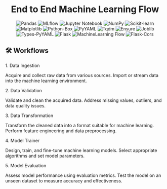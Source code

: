 <div align="center">

<h1> End to End Machine Learning Flow </h1>

![Pandas](https://img.shields.io/badge/Pandas-1.3.3-blue)
![MLflow](https://img.shields.io/badge/MLflow-2.2.2-brightgreen)
![Jupyter Notebook](https://img.shields.io/badge/Notebook-7.0.1-orange)
![NumPy](https://img.shields.io/badge/NumPy-1.21.2-blue)
![Scikit-learn](https://img.shields.io/badge/Scikit--learn-0.24.2-brightgreen)
![Matplotlib](https://img.shields.io/badge/Matplotlib-3.4.3-blue)
![Python-Box](https://img.shields.io/badge/Python--Box-6.0.2-brightgreen)
![PyYAML](https://img.shields.io/badge/PyYAML-5.4.1-orange)
![Tqdm](https://img.shields.io/badge/Tqdm-4.62.3-yellow)
![Ensure](https://img.shields.io/badge/Ensure-1.0.2-yellow)
![Joblib](https://img.shields.io/badge/Joblib-1.0.1-blue)
![Types-PyYAML](https://img.shields.io/badge/Types--PyYAML-1.3.0-orange)
![Flask](https://img.shields.io/badge/Flask-2.1.1-blue)
![MachineLearning Flow](https://img.shields.io/badge/MachineLearning%20Flow-1.0.0-blue)
![Flask-Cors](https://img.shields.io/badge/Flask--Cors-3.1.1-green)

</div>

<h2>🛠️ Workflows</h2>


<p>1. Data Ingestion</p>

Acquire and collect raw data from various sources.
Import or stream data into the machine learning environment.

<p>2. Data Validation</p>
Validate and clean the acquired data.
Address missing values, outliers, and data quality issues.
<p>3. Data Transformation</p>
Transform the cleaned data into a format suitable for machine learning.
Perform feature engineering and data preprocessing.
<p>4. Model Trainer</p>
Design, train, and fine-tune machine learning models.
Select appropriate algorithms and set model parameters.
<p>5. Model Evaluation</p>
Assess model performance using evaluation metrics.
Test the model on an unseen dataset to measure accuracy and effectiveness.